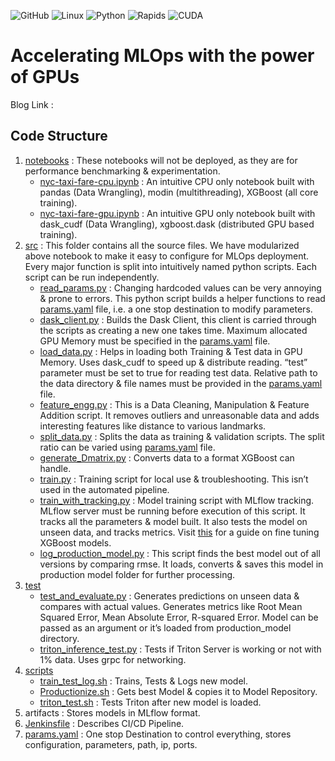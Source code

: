 ![GitHub](https://img.shields.io/github/license/rppol/MLOps_GPU)
![Linux](https://svgshare.com/i/Zhy.svg)
![Python](https://upload.wikimedia.org/wikipedia/commons/a/a5/Blue_Python_3.8_Shield_Badge.svg)
![Rapids](https://img.shields.io/badge/rapids-21.10-blueviolet)
![CUDA](https://img.shields.io/badge/CUDA-11.2-brightgreen)

# Accelerating MLOps with the power of GPUs

Blog Link :  

## Code Structure

 1.  [notebooks](https://github.com/rppol/MLOps_GPU/tree/main/notebooks)  : These notebooks will not be deployed, as they are for performance benchmarking & experimentation.
	 -   [nyc-taxi-fare-cpu.ipynb](https://github.com/rppol/MLOps_GPU/blob/main/notebooks/nyc-taxi-fare-cpu.ipynb) : An intuitive CPU only notebook built with pandas (Data Wrangling), modin (multithreading), XGBoost (all core training).
		-   [nyc-taxi-fare-gpu.ipynb](https://github.com/rppol/MLOps_GPU/blob/main/notebooks/nyc-taxi-fare-gpu.ipynb) : An intuitive GPU only notebook built with dask_cudf (Data Wrangling), xgboost.dask (distributed GPU based training).
 2. [src](https://github.com/rppol/MLOps_GPU/tree/main/src) : This folder contains all the source files. We have modularized above notebook to make it easy to configure for MLOps deployment. Every major function is split into intuitively named python scripts. Each script can be run independently.
	-   [read_params.py](https://github.com/rppol/MLOps_GPU/blob/main/src/read_params.py) : Changing hardcoded values can be very annoying & prone to errors. This python script builds a helper functions to read [params.yaml](https://github.com/rppol/MLOps_GPU/blob/main/params.yaml) file, i.e. a one stop destination to modify parameters.
	-   [dask_client.py](https://github.com/rppol/MLOps_GPU/blob/main/src/dask_client.py) : Builds the Dask Client, this client is carried through the scripts as creating a new one takes time. Maximum allocated GPU Memory must be specified in the [params.yaml](https://github.com/rppol/MLOps_GPU/blob/main/params.yaml) file.
	-   [load_data.py](https://github.com/rppol/MLOps_GPU/blob/main/src/load_data.py) : Helps in loading both Training & Test data in GPU Memory. Uses dask_cudf to speed up & distribute reading. “test” parameter must be set to true for reading test data. Relative path to the data directory & file names must be provided in the [params.yaml](https://github.com/rppol/MLOps_GPU/blob/main/params.yaml) file.
	-   [feature_engg.py](https://github.com/rppol/MLOps_GPU/blob/main/src/feature_engg.py) : This is a Data Cleaning, Manipulation & Feature Addition script. It removes outliers and unreasonable data and adds interesting features like distance to various landmarks.
	-   [split_data.py](https://github.com/rppol/MLOps_GPU/blob/main/src/split_data.py) : Splits the data as training & validation scripts. The split ratio can be varied using [params.yaml](https://github.com/rppol/MLOps_GPU/blob/main/params.yaml) file.
	-   [generate_Dmatrix.py](https://github.com/rppol/MLOps_GPU/blob/main/src/generate_Dmatrix.py) : Converts data to a format XGBoost can handle.
	-   [train.py](https://github.com/rppol/MLOps_GPU/blob/main/src/train.py) : Training script for local use & troubleshooting. This isn’t used in the automated pipeline.
	-   [train_with_tracking.py](https://github.com/rppol/MLOps_GPU/blob/main/src/train_with_tracking.py) : Model training script with MLflow tracking. MLflow server must be running before execution of this script. It tracks all the parameters & model built. It also tests the model on unseen data, and tracks metrics. Visit [this](https://towardsdatascience.com/xgboost-fine-tune-and-optimize-your-model-23d996fab663) for a guide on fine tuning XGBoost models.
	-   [log_production_model.py](https://github.com/rppol/MLOps_GPU/blob/main/src/log_production_model.py) : This script finds the best model out of all versions by comparing rmse. It loads, converts & saves this model in production model folder for further processing.
 3. [test](https://github.com/rppol/MLOps_GPU/tree/main/test)
	 -   [test_and_evaluate.py](https://github.com/rppol/MLOps_GPU/blob/main/test/test_and_evaluate.py) : Generates predictions on unseen data & compares with actual values. Generates metrics like Root Mean Squared Error, Mean Absolute Error, R-squared Error. Model can be passed as an argument or it’s loaded from production_model directory.
	-   [triton_inference_test.py](https://github.com/rppol/MLOps_GPU/blob/main/test/triton_inference_test.py) : Tests if Triton Server is working or not with 1% data. Uses grpc for networking.
 4. [scripts](https://github.com/rppol/MLOps_GPU/tree/main/scripts)
	-   [train_test_log.sh](https://github.com/rppol/MLOps_GPU/blob/main/scripts/train_test_log.sh) : Trains, Tests & Logs new model.
	-   [Productionize.sh](https://github.com/rppol/MLOps_GPU/blob/main/scripts/Productionize.sh) : Gets best Model & copies it to Model Repository.
	-   [triton_test.sh](https://github.com/rppol/MLOps_GPU/blob/main/scripts/triton_test.sh) : Tests Triton after new model is loaded.
 6. artifacts  : Stores models in MLflow format.
 7. [Jenkinsfile](https://github.com/rppol/MLOps_GPU/blob/main/Jenkinsfile) : Describes CI/CD Pipeline.
 8. [params.yaml](https://github.com/rppol/MLOps_GPU/blob/main/params.yaml) : One stop Destination to control everything, stores configuration, parameters, path, ip, ports.